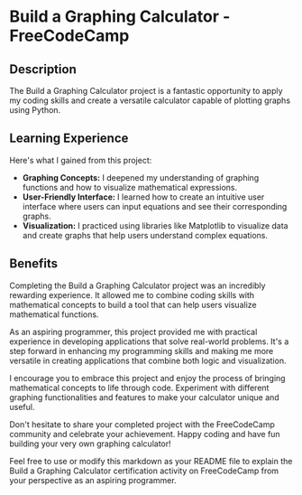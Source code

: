 # Build a Graphing Calculator - FreeCodeCamp


## Description

The Build a Graphing Calculator project is a fantastic opportunity to apply my coding skills and create a versatile calculator capable of plotting graphs using Python.

## Learning Experience

Here's what I gained from this project:

- **Graphing Concepts:** I deepened my understanding of graphing functions and how to visualize mathematical expressions.
- **User-Friendly Interface:** I learned how to create an intuitive user interface where users can input equations and see their corresponding graphs.
- **Visualization:** I practiced using libraries like Matplotlib to visualize data and create graphs that help users understand complex equations.

## Benefits

Completing the Build a Graphing Calculator project was an incredibly rewarding experience. It allowed me to combine coding skills with mathematical concepts to build a tool that can help users visualize mathematical functions.

As an aspiring programmer, this project provided me with practical experience in developing applications that solve real-world problems. It's a step forward in enhancing my programming skills and making me more versatile in creating applications that combine both logic and visualization.

I encourage you to embrace this project and enjoy the process of bringing mathematical concepts to life through code. Experiment with different graphing functionalities and features to make your calculator unique and useful.

Don't hesitate to share your completed project with the FreeCodeCamp community and celebrate your achievement. Happy coding and have fun building your very own graphing calculator!

Feel free to use or modify this markdown as your README file to explain the Build a Graphing Calculator certification activity on FreeCodeCamp from your perspective as an aspiring programmer.
